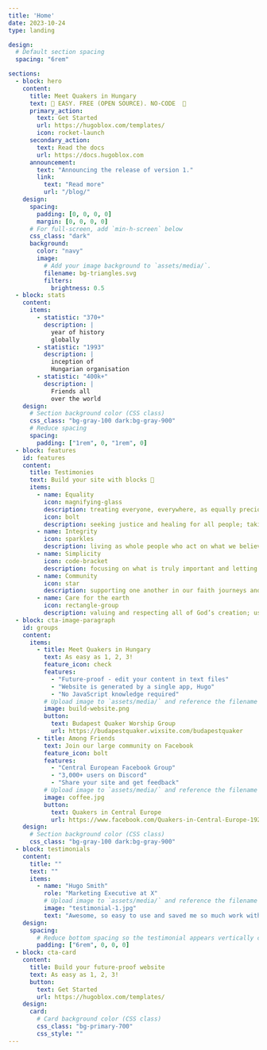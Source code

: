 ```yaml
---
title: 'Home'
date: 2023-10-24
type: landing

design:
  # Default section spacing
  spacing: "6rem"

sections:
  - block: hero
    content:
      title: Meet Quakers in Hungary
      text: 🧱 EASY. FREE (OPEN SOURCE). NO-CODE  🧱
      primary_action:
        text: Get Started
        url: https://hugoblox.com/templates/
        icon: rocket-launch
      secondary_action:
        text: Read the docs
        url: https://docs.hugoblox.com
      announcement:
        text: "Announcing the release of version 1."
        link:
          text: "Read more"
          url: "/blog/"
    design:
      spacing:
        padding: [0, 0, 0, 0]
        margin: [0, 0, 0, 0]
      # For full-screen, add `min-h-screen` below
      css_class: "dark"
      background:
        color: "navy"
        image:
          # Add your image background to `assets/media/`.
          filename: bg-triangles.svg
          filters:
            brightness: 0.5
  - block: stats
    content:
      items:
        - statistic: "370+"
          description: |
            year of history
            globally
        - statistic: "1993"
          description: |
            inception of   
            Hungarian organisation
        - statistic: "400k+"
          description: |
            Friends all 
            over the world
    design:
      # Section background color (CSS class)
      css_class: "bg-gray-100 dark:bg-gray-900"
      # Reduce spacing
      spacing:
        padding: ["1rem", 0, "1rem", 0]
  - block: features
    id: features
    content:
      title: Testimonies
      text: Build your site with blocks 🧱
      items:
        - name: Equality
          icon: magnifying-glass
          description: treating everyone, everywhere, as equally precious to God; recognizing that everyone has gifts to share.
          icon: bolt
          description: seeking justice and healing for all people; taking away the causes of war in the ways we live.
        - name: Integrity
          icon: sparkles
          description: living as whole people who act on what we believe, tell the truth and do what we say we will do.
        - name: Simplicity
          icon: code-bracket
          description: focusing on what is truly important and letting other things fall away.
        - name: Community
          icon: star
          description: supporting one another in our faith journeys and in times of joy and sorrow; sharing with and caring for each other.
        - name: Care for the earth
          icon: rectangle-group
          description: valuing and respecting all of God’s creation; using only our fair share of the earth’s resources; working for policies that protect the planet.
  - block: cta-image-paragraph
    id: groups
    content:
      items:
        - title: Meet Quakers in Hungary
          text: As easy as 1, 2, 3!
          feature_icon: check
          features:
            - "Future-proof - edit your content in text files"
            - "Website is generated by a single app, Hugo"
            - "No JavaScript knowledge required"
          # Upload image to `assets/media/` and reference the filename here
          image: build-website.png
          button:
            text: Budapest Quaker Worship Group
            url: https://budapestquaker.wixsite.com/budapestquaker
        - title: Among Friends
          text: Join our large community on Facebook
          feature_icon: bolt
          features:
            - "Central European Facebook Group"
            - "3,000+ users on Discord"
            - "Share your site and get feedback"
          # Upload image to `assets/media/` and reference the filename here
          image: coffee.jpg
          button:
            text: Quakers in Central Europe 
            url: https://www.facebook.com/Quakers-in-Central-Europe-192044154266109
    design:
      # Section background color (CSS class)
      css_class: "bg-gray-100 dark:bg-gray-900"
  - block: testimonials
    content:
      title: ""
      text: ""
      items:
        - name: "Hugo Smith"
          role: "Marketing Executive at X"
          # Upload image to `assets/media/` and reference the filename here
          image: "testimonial-1.jpg"
          text: "Awesome, so easy to use and saved me so much work with the swappable pre-designed sections!"
    design:
      spacing:
        # Reduce bottom spacing so the testimonial appears vertically centered between sections
        padding: ["6rem", 0, 0, 0]
  - block: cta-card
    content:
      title: Build your future-proof website
      text: As easy as 1, 2, 3!
      button:
        text: Get Started
        url: https://hugoblox.com/templates/
    design:
      card:
        # Card background color (CSS class)
        css_class: "bg-primary-700"
        css_style: ""
---
```

